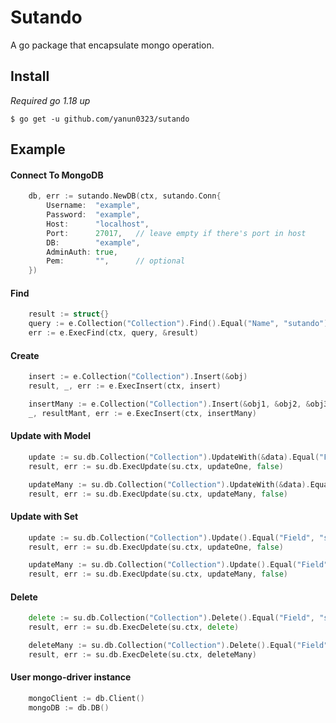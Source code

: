 # Sutando
A go package that encapsulate mongo operation.


## Install
*Required go 1.18 up*

```shell
$ go get -u github.com/yanun0323/sutando
```

## Example

#### Connect To MongoDB
```go
    db, err := sutando.NewDB(ctx, sutando.Conn{
        Username:  "example",
        Password:  "example",
        Host:      "localhost",
        Port:      27017,	// leave empty if there's port in host
        DB:        "example",
        AdminAuth: true,
        Pem:       "",		// optional
    })
```

#### Find
```go
    result := struct{}
    query := e.Collection("Collection").Find().Equal("Name", "sutando").Greater("Number", 300).First()
    err := e.ExecFind(ctx, query, &result)
```
#### Create
```go
    insert := e.Collection("Collection").Insert(&obj)
    result, _, err := e.ExecInsert(ctx, insert)

    insertMany := e.Collection("Collection").Insert(&obj1, &obj2, &obj3)
    _, resultMant, err := e.ExecInsert(ctx, insertMany)
```
    
#### Update with Model
```go
    update := su.db.Collection("Collection").UpdateWith(&data).Equal("Field", "sutando").First()
    result, err := su.db.ExecUpdate(su.ctx, updateOne, false)

    updateMany := su.db.Collection("Collection").UpdateWith(&data).Equal("Field", "sutando")
    result, err := su.db.ExecUpdate(su.ctx, updateMany, false)
```
#### Update with Set
```go
    update := su.db.Collection("Collection").Update().Equal("Field", "sutando").First().Set("Field", "hello")
    result, err := su.db.ExecUpdate(su.ctx, updateOne, false)

    updateMany := su.db.Collection("Collection").Update().Equal("Field", "sutando").Set("Field", "hello")
    result, err := su.db.ExecUpdate(su.ctx, updateMany, false)
```
#### Delete
```go
    delete := su.db.Collection("Collection").Delete().Equal("Field", "sutando").First()
    result, err := su.db.ExecDelete(su.ctx, delete)

    deleteMany := su.db.Collection("Collection").Delete().Equal("Field", "sutando")
    result, err := su.db.ExecDelete(su.ctx, deleteMany)
```

#### User mongo-driver instance
```go
    mongoClient := db.Client()
    mongoDB := db.DB()
``` 